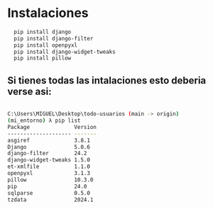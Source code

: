 # Instalaciones

```sh
  pip install django
  pip install django-filter
  pip install openpyxl
  pip install django-widget-tweaks
  pip install pillow  
```


## Si tienes todas las intalaciones esto deberia verse asi: 

```sh

C:\Users\MIGUEL\Desktop\todo-usuarios (main -> origin) 
(mi_entorno) λ pip list
Package              Version
-------------------- -------
asgiref              3.8.1
Django               5.0.6
django-filter        24.2
django-widget-tweaks 1.5.0
et-xmlfile           1.1.0
openpyxl             3.1.3
pillow               10.3.0
pip                  24.0
sqlparse             0.5.0
tzdata               2024.1
```

